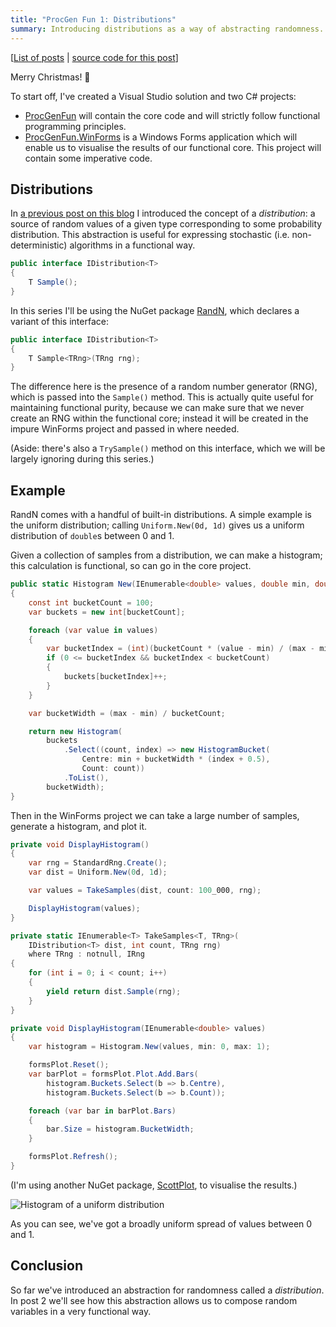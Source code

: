 ```yaml
---
title: "ProcGen Fun 1: Distributions"
summary: Introducing distributions as a way of abstracting randomness.
---
```


[[List of posts](/2024/12/18/PGF-00/) | [source code for this
post](https://github.com/djcarter85/ProcGenFun/tree/post-01)]

Merry Christmas! 🎄

To start off, I've created a Visual Studio solution and two C# projects:

- [ProcGenFun](https://github.com/djcarter85/ProcGenFun/tree/post-01/ProcGenFun)
  will contain the core code and will strictly follow functional programming
  principles.
- [ProcGenFun.WinForms](https://github.com/djcarter85/ProcGenFun/tree/post-01/ProcGenFun.WinForms)
  is a Windows Forms application which will enable us to visualise the results
  of our functional core. This project will contain some imperative code.

## Distributions

In [a previous post on this blog](/2019/07/10/champions-league-draw-revisited/)
I introduced the concept of a _distribution_: a source of random values of a
given type corresponding to some probability distribution. This
abstraction is useful for expressing stochastic (i.e. non-deterministic)
algorithms in a functional way.

```cs
public interface IDistribution<T>
{
    T Sample();
}
```

In this series I'll be using the NuGet package [RandN](https://randn.dev/),
which declares a variant of this interface:

```cs
public interface IDistribution<T>
{
    T Sample<TRng>(TRng rng);
}
```

The difference here is the presence of a random number generator (RNG), which is
passed into the `Sample()` method. This is actually quite useful for maintaining
functional purity, because we can make sure that we never create an RNG within
the functional core; instead it will be created in the impure WinForms project
and passed in where needed.

(Aside: there's also a `TrySample()` method on this interface, which we will be
largely ignoring during this series.)

## Example

RandN comes with a handful of built-in distributions. A simple example is the
uniform distribution; calling `Uniform.New(0d, 1d)` gives us a uniform
distribution of `double`s between 0 and 1.

Given a collection of samples from a distribution, we can make a histogram; this
calculation is functional, so can go in the core project.

```cs
public static Histogram New(IEnumerable<double> values, double min, double max)
{
    const int bucketCount = 100;
    var buckets = new int[bucketCount];

    foreach (var value in values)
    {
        var bucketIndex = (int)(bucketCount * (value - min) / (max - min));
        if (0 <= bucketIndex && bucketIndex < bucketCount)
        {
            buckets[bucketIndex]++;
        }
    }

    var bucketWidth = (max - min) / bucketCount;

    return new Histogram(
        buckets
            .Select((count, index) => new HistogramBucket(
                Centre: min + bucketWidth * (index + 0.5),
                Count: count))
            .ToList(),
        bucketWidth);
}
```

Then in the WinForms project we can take a large number of samples, generate a
histogram, and plot it.

```cs
private void DisplayHistogram()
{
    var rng = StandardRng.Create();
    var dist = Uniform.New(0d, 1d);

    var values = TakeSamples(dist, count: 100_000, rng);

    DisplayHistogram(values);
}

private static IEnumerable<T> TakeSamples<T, TRng>(
    IDistribution<T> dist, int count, TRng rng)
    where TRng : notnull, IRng
{
    for (int i = 0; i < count; i++)
    {
        yield return dist.Sample(rng);
    }
}

private void DisplayHistogram(IEnumerable<double> values)
{
    var histogram = Histogram.New(values, min: 0, max: 1);

    formsPlot.Reset();
    var barPlot = formsPlot.Plot.Add.Bars(
        histogram.Buckets.Select(b => b.Centre),
        histogram.Buckets.Select(b => b.Count));

    foreach (var bar in barPlot.Bars)
    {
        bar.Size = histogram.BucketWidth;
    }

    formsPlot.Refresh();
}
```

(I'm using another NuGet package, [ScottPlot](https://scottplot.net/), to
visualise the results.)

![Histogram of a uniform
distribution](/assets/images/2024-12-25-PGF-01/uniform.png)

As you can see, we've got a broadly uniform spread of values between 0 and 1.

## Conclusion

So far we've introduced an abstraction for randomness called a _distribution_. In
post 2 we'll see how this abstraction allows us to compose random variables in a
very functional way.
